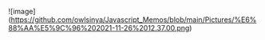 ![image] (https://github.com/owlsinya/Javascript_Memos/blob/main/Pictures/%E6%88%AA%E5%9C%96%202021-11-26%2012.37.00.png)
